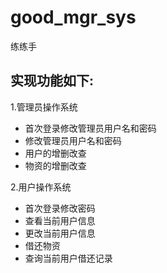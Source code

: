 # good_mgr_sys
练练手

## 实现功能如下:
1.管理员操作系统
- 首次登录修改管理员用户名和密码
- 修改管理员用户名和密码
- 用户的增删改查
- 物资的增删改查

2.用户操作系统
- 首次登录修改密码
- 查看当前用户信息
- 更改当前用户信息
- 借还物资
- 查询当前用户借还记录

